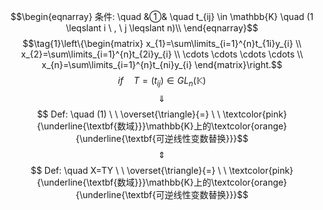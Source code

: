 $$\begin{eqnarray}
条件: \quad
&①& \quad t_{ij} \in \mathbb{K} \quad (1  \leqslant i \ , \ j  \leqslant n)\\
\end{eqnarray}$$
$$\tag{1}\left\{\begin{matrix}
x_{1}=\sum\limits_{i=1}^{n}t_{1i}y_{i} \\ 
x_{2}=\sum\limits_{i=1}^{n}t_{2i}y_{i} \\
\cdots \cdots \cdots \cdots \\
x_{n}=\sum\limits_{i=1}^{n}t_{ni}y_{i}
\end{matrix}\right.$$
$$if \quad T=(t_{ij}) \in GL_{n}(\mathbb{K})$$
$$\quad \Downarrow \quad $$
$$ Def: \quad (1) \ \  \overset{\triangle}{=} \ \ \textcolor{pink}{\underline{\textbf{数域}}}\mathbb{K}上的\textcolor{orange}{\underline{\textbf{可逆线性变数替换}}}$$
$$\quad \Updownarrow \quad$$
$$ Def: \quad X=TY  \ \  \overset{\triangle}{=} \ \ \textcolor{pink}{\underline{\textbf{数域}}}\mathbb{K}上的\textcolor{orange}{\underline{\textbf{可逆线性变数替换}}}$$
